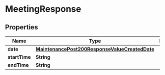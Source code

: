 

# MeetingResponse


## Properties

| Name | Type | Description | Notes |
|------------ | ------------- | ------------- | -------------|
|**date** | [**MaintenancePost200ResponseValueCreatedDate**](MaintenancePost200ResponseValueCreatedDate.md) |  |  [optional] |
|**startTime** | **String** |  |  [optional] |
|**endTime** | **String** |  |  [optional] |



